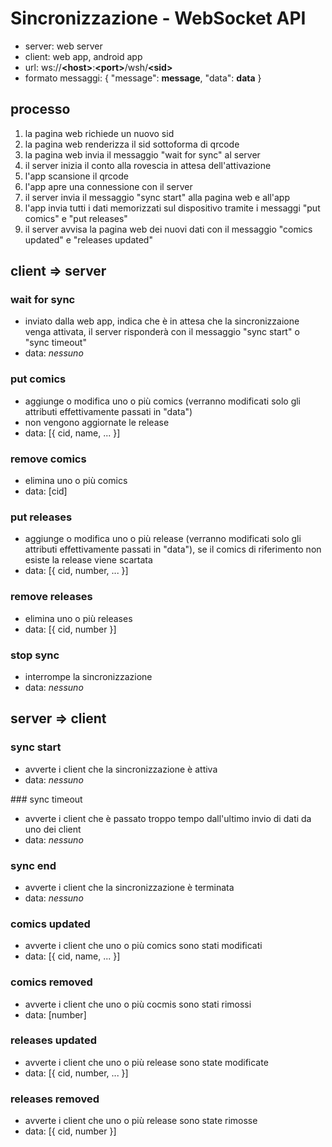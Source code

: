 Sincronizzazione - WebSocket API
================================

* server: web server
* client: web app, android app
* url: ws://**&lt;host&gt;**:**&lt;port&gt;**/wsh/**&lt;sid&gt;**
* formato messaggi: { "message": **message**, "data": **data** }

processo
--------
1. la pagina web richiede un nuovo sid
2. la pagina web renderizza il sid sottoforma di qrcode
3. la pagina web invia il messaggio "wait for sync" al server
4. il server inizia il conto alla rovescia in attesa dell'attivazione
5. l'app scansione il qrcode
6. l'app apre una connessione con il server
7. il server invia il messaggio "sync start" alla pagina web e all'app
8. l'app invia tutti i dati memorizzati sul dispositivo tramite i messaggi "put comics" e "put releases"
9. il server avvisa la pagina web dei nuovi dati con il messaggio "comics updated" e "releases updated"

client => server
----------------

### wait for sync
* inviato dalla web app, indica che è in attesa che la sincronizzaione venga attivata, il server risponderà con il messaggio "sync start" o "sync timeout"
* data: *nessuno*

### put comics
* aggiunge o modifica uno o più comics (verranno modificati solo gli attributi effettivamente passati in "data")
* non vengono aggiornate le release
* data: [{ cid, name, ... }]

### remove comics
* elimina uno o più comics
* data: [cid]

### put releases
* aggiunge o modifica uno o più release (verranno modificati solo gli attributi effettivamente passati in "data"), se il comics di riferimento non esiste la release viene scartata
* data: [{ cid, number, ... }]

### remove releases
* elimina uno o più releases
* data: [{ cid, number }]

### stop sync
* interrompe la sincronizzazione
* data: *nessuno*

server => client
----------------

### sync start
* avverte i client che la sincronizzazione è attiva
* data: *nessuno*

### sync timeout
* avverte i client che è passato troppo tempo dall'ultimo invio di dati da uno dei client
* data: *nessuno*

### sync end
* avverte i client che la sincronizzazione è terminata
* data: *nessuno*

### comics updated
* avverte i client che uno o più comics sono stati modificati
* data: [{ cid, name, ... }]

### comics removed
* avverte i client che uno o più cocmis sono stati rimossi
* data: [number]

### releases updated
* avverte i client che uno o più release sono state modificate
* data: [{ cid, number, ... }]

### releases removed
* avverte i client che uno o più release sono state rimosse
* data: [{ cid, number }]